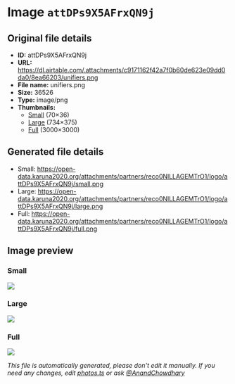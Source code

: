 # Image `attDPs9X5AFrxQN9j`

## Original file details

- **ID:** attDPs9X5AFrxQN9j
- **URL:** https://dl.airtable.com/.attachments/c9171162f42a7f0b60de623e09dd0da0/8ea66203/unifiers.png
- **File name:** unifiers.png
- **Size:** 36526
- **Type:** image/png
- **Thumbnails:**
  - [Small](https://dl.airtable.com/.attachmentThumbnails/a1ae73bd0c1b89a763f9653d2d2f72b0/0f7d4b26) (70×36)
  - [Large](https://dl.airtable.com/.attachmentThumbnails/25e6b7f695a0891f4bd22a76eed740fe/a50c4f79) (734×375)
  - [Full](https://dl.airtable.com/.attachmentThumbnails/884943c4899d0b049372419d47bae6d1/cedf4d66) (3000×3000)

## Generated file details

- Small: https://open-data.karuna2020.org/attachments/partners/reco0NlLLAGEMTrO1/logo/attDPs9X5AFrxQN9j/small.png
- Large: https://open-data.karuna2020.org/attachments/partners/reco0NlLLAGEMTrO1/logo/attDPs9X5AFrxQN9j/large.png
- Full: https://open-data.karuna2020.org/attachments/partners/reco0NlLLAGEMTrO1/logo/attDPs9X5AFrxQN9j/full.png

## Image preview

### Small

![](https://open-data.karuna2020.org/attachments/partners/reco0NlLLAGEMTrO1/logo/attDPs9X5AFrxQN9j/small.png)

### Large

![](https://open-data.karuna2020.org/attachments/partners/reco0NlLLAGEMTrO1/logo/attDPs9X5AFrxQN9j/large.png)

### Full

![](https://open-data.karuna2020.org/attachments/partners/reco0NlLLAGEMTrO1/logo/attDPs9X5AFrxQN9j/full.png)

_This file is automatically generated, please don't edit it manually. If you need any changes, edit [photos.ts](/photos.ts) or ask [@AnandChowdhary](https://github.com/AnandChowdhary)_
